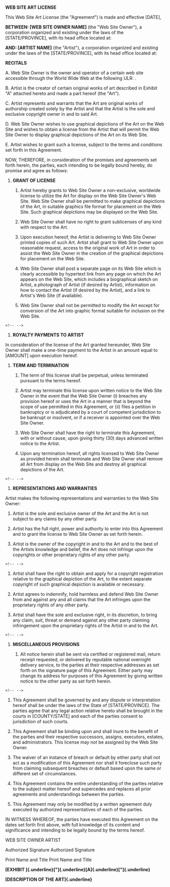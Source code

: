 **WEB SITE ART LICENSE**

This Web Site Art License (the "Agreement") is made and effective
\[DATE\],

**BETWEEN: \[WEB SITE OWNER NAME\]** (the \"Web Site Owner\"), a
corporation organized and existing under the laws of the
\[STATE/PROVINCE\], with its head office located at:

**AND: \[ARTIST NAME\]** (the \"Artist\"), a corporation organized and
existing under the laws of the \[STATE/PROVINCE\], with its head office
located at:

**RECITALS**

A.  Web Site Owner is the owner and operator of a certain web site
    accessible through the World Wide Web at the following ULR: .

B.  Artist is the creator of certain original works of art described in
    Exhibit "A" attached hereto and made a part hereof (the "Art").

C.  Artist represents and warrants that the Art are original works of
    authorship created solely by the Artist and that the Artist is the
    sole and exclusive copyright owner in and to said Art.

D.  Web Site Owner wishes to use graphical depictions of the Art on the
    Web Site and wishes to obtain a license from the Artist that will
    permit the Web Site Owner to display graphical depictions of the Art
    on its Web Site.

E.  Artist wishes to grant such a license, subject to the terms and
    conditions set forth in this Agreement.

NOW, THEREFORE, in consideration of the promises and agreements set
forth herein, the parties, each intending to be legally bound hereby, do
promise and agree as follows:

1.  **GRANT OF LICENSE**

    1.  Artist hereby grants to Web Site Owner a non-exclusive,
        worldwide license to utilize the Art for display on the Web Site
        Owner's Web Site. Web Site Owner shall be permitted to make
        graphical depictions of the Art, in suitable graphics file
        format for placement on the Web Site. Such graphical depictions
        may be displayed on the Web Site.

    2.  Web Site Owner shall have no right to grant sublicenses of any
        kind with respect to the Art.

    3.  Upon execution hereof, the Artist is delivering to Web Site
        Owner printed copies of such Art. Artist shall grant to Web Site
        Owner upon reasonable request, access to the original work of
        Art in order to assist the Web Site Owner in the creation of the
        graphical depictions for placement on the Web Site.

    4.  Web Site Owner shall post a separate page on its Web Site which
        is clearly accessible by hypertext link from any page on which
        the Art appears on the Web Site, which includes a biographical
        sketch on Artist, a photograph of Artist (if desired by Artist),
        information on how to contact the Artist (if desired by the
        Artist), and a link to Artist's Web Site (if available).

    5.  Web Site Owner shall not be permitted to modify the Art except
        for conversion of the Art into graphic format suitable for
        inclusion on the Web Site.

```{=html}
<!-- -->
```
1.  **ROYALTY PAYMENTS TO ARTIST**

In consideration of the license of the Art granted hereunder, Web Site
Owner shall make a one-time payment to the Artist in an amount equal to
\[AMOUNT\] upon execution hereof.

1.  **TERM AND TERMINATION**

    1.  The term of this license shall be perpetual, unless terminated
        pursuant to the terms hereof.

    2.  Artist may terminate this license upon written notice to the Web
        Site Owner in the event that the Web Site Owner (i) breaches any
        provision hereof or uses the Art in a manner that is beyond the
        scope of use permitted in this Agreement, or (ii) files a
        petition in bankruptcy or is adjudicated by a court of competent
        jurisdiction to be bankrupt or insolvent, or if a receiver is
        appointed over the Web Site Owner.

    3.  Web Site Owner shall have the right to terminate this Agreement,
        with or without cause, upon giving thirty (30) days advanced
        written notice to the Artist.

    4.  Upon any termination hereof, all rights licensed to Web Site
        Owner as provided herein shall terminate and Web Site Owner
        shall remove all Art from display on the Web Site and destroy
        all graphical depictions of the Art.

```{=html}
<!-- -->
```
1.  **REPRESENTATIONS AND WARRANTIES**

Artist makes the following representations and warranties to the Web
Site Owner:

1.  Artist is the sole and exclusive owner of the Art and the Art is not
    subject to any claims by any other party.

2.  Artist has the full right, power and authority to enter into this
    Agreement and to grant the license to Web Site Owner as set forth
    herein.

3.  Artist is the owner of the copyright in and to the Art and to the
    best of the Artists knowledge and belief, the Art does not infringe
    upon the copyrights or other proprietary rights of any other party.

```{=html}
<!-- -->
```
1.  Artist shall have the right to obtain and apply for a copyright
    registration relative to the graphical depiction of the Art, to the
    extent separate copyright of such graphical depiction is available
    or necessary.

2.  Artist agrees to indemnify, hold harmless and defend Web Site Owner
    from and against any and all claims that the Art infringes upon the
    proprietary rights of any other party.

3.  Artist shall have the sole and exclusive right, in its discretion,
    to bring any claim, suit, threat or demand against any other party
    claiming infringement upon the proprietary rights of the Artist in
    and to the Art.

```{=html}
<!-- -->
```
1.  **MISCELLANEOUS PROVISIONS**

    1.  All notice herein shall be sent via certified or registered
        mail, return receipt requested, or delivered by reputable
        national overnight delivery service, to the parties at their
        respective addresses as set forth on the signature page of this
        Agreement. Either party may change its address for purposes of
        this Agreement by giving written notice to the other party as
        set forth herein.

```{=html}
<!-- -->
```
1.  This Agreement shall be governed by and any dispute or
    interpretation hereof shall be under the laws of the State of
    \[STATE/PROVINCE\]. The parties agree that any legal action relative
    hereto shall be brought in the courts in \[COUNTY/STATE\] and each
    of the parties consent to jurisdiction of such courts.

2.  This Agreement shall be binding upon and shall inure to the benefit
    of the parties and their respective successors, assigns, executors,
    estates, and administrators. This license may not be assigned by the
    Web Site Owner.

3.  The waiver of an instance of breach or default by either party shall
    not act as a modification of this Agreement nor shall it foreclose
    such party from claiming subsequent breaches or default based upon
    the same or different set of circumstances.

4.  This Agreement contains the entire understanding of the parties
    relative to the subject matter hereof and supercedes and replaces
    all prior agreements and understandings between the parties.

5.  This Agreement may only be modified by a written agreement duly
    executed by authorized representatives of each of the parties.

IN WITNESS WHEREOF, the parties have executed this Agreement on the
dates set forth first above, with full knowledge of its content and
significance and intending to be legally bound by the terms hereof.

WEB SITE OWNER ARTIST

Authorized Signature Authorized Signature

Print Name and Title Print Name and Title

**[EXHIBIT ]{.underline}["]{.underline}[A]{.underline}["]{.underline}**

**[DESCRIPTION OF THE ART]{.underline}**
